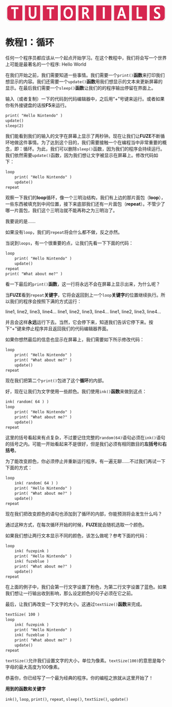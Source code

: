 ![avatar](../_images/HelpTutorial.png)

# 教程1：循环

任何一个程序员都应该从一个起点开始学习。在这个教程中，我们将会写一个世界上可能是最著名的一个程序: Hello World

在我们开始之前，我们需要知道一些事情。我们需要一个```print()```**函数**来打印我们想显示的内容。我们还需要一个```update()```**函数**用我们想显示的文本来更新屏幕的显示。在最后我们需要一个```sleep()```**函数**让我们的的程序输出停留在界面上。

输入（或者复制）一下的代码到代码编辑器中，之后用“+”号键来运行。或者如果你有外接键盘的话按**F5**来运行。

```
print( "Hello Nintendo" )
update()
sleep(2)
```

我们能看到我们的输入的文字在屏幕上显示了两秒钟。现在让我们让**FUZE**不断循环地做这件事情。为了达到这个目的，我们需要接触一个在编程当中非常重要的概念，即：循环。为此，我们可以删除```sleep()```函数，因为我们的程序会持续运行。我们依然需要```update()```函数，因为我们想让文字被显示在屏幕上。修改代码如下：

```
loop
    print( "Hello Nintendo" )
    update()
repeat
```

观察一下我们的**loop**循环，像一个三明治结构，我们有上边的那片面包（**loop**），一些东西被填充到中间位置，接下来底部我们还有一片面包（**repeat**）。不管少了哪一片面包，我们这个三明治就不能再称之为三明治了。

我要说的是……

如果没有```loop```，我们的```repeat```将会什么都不做，反之亦然。

当说到```loops```，有一个很重要的点，让我们先看一下下面的代码：

```
loop
    print( "Hello Nintendo" )
    update()
repeat
print( "What about me?" )
```

看一下最后的```print()```**函数**，这一行将永远不会在屏幕上显示出来，为什么呢？

当**FUZE**看到```repeat```**关键字**，它将会返回到上一个```loop```**关键字**的位置继续执行。所以我们的程序会按照下满的方式运行：

line1, line2, line3, line4... line1, line2, line3, line4... line1, line2, line3, line4...

并且会这样**永远**运行下去。当然，它会停下来，知道我们告诉它停下来。按下“+”键来停止程序并且返回我们的代码编辑器界面。

如果你想然最后的信息也显示在屏幕上，我们需要如下所示修改代码：

```
loop
    print( "Hello Nintendo" )
    print( "What about me?" )
    update()
repeat
```

现在我们把第二个```print()```包进了这个**循环**的内部。

好，现在让我们为文字使用一些颜色。我们使用```ink()```**函数**来做到这点：

```
ink( random( 64 ) )
loop
    print( "Hello Nintendo" )
    print( "What about me?" )
    update()
repeat
```

这里的括号看起来有点复杂，不过要记住完整的```random(64)```语句必须在```ink()```语句的括号之内。可能一开始看起来不是很好，但是我们必须有相同数目的**左括号**和**右括号**。

为了能改变颜色，你必须停止并重新运行程序。有一遍无聊……不过我们再试一下下面的方式：

```
loop
    ink( random( 64 ) )
    print( "Hello Nintendo" )
    print( "What about me?" )
    update()
repeat
```

现在我们把改变颜色的语句也添加到了循环的内部，你能预测将会发生什么吗？

通过这种方式，在每次循环开始的时候，**FUZE**就会随机选取一个颜色。

如果我们想让两行文本显示不同的颜色，该怎么做呢？参考下面的代码：

```
loop
    ink( fuzepink )
    print( "Hello Nintendo" )
    ink( fuzeblue )
    print( "What about me?" )
    update()
repeat
```

在上面的例子中，我们会第一行文字设置了粉色，为第二行文字设置了蓝色。如果我们想让一行输出收到影响，那么设定颜色的句子必须在它之前。

最后，让我们再改变一下文字的大小。这通过```textSize()```**函数**来完成。

```
textSize( 100 )
loop
    ink( fuzepink )
    print( "Hello Nintendo" )
    ink( fuzeblue )
    print( "What about me?" )
    update()
repeat
```

```textSize()```允许我们设置文字的大小，单位为像素。```textSize(100)```的意思是每个字母的最大高度为100像素。

恭喜你，你已经写了一个最为经典的程序。你的编程之旅就从这里开始了！

**用到的函数和关键字**

```ink()```, ```loop```, ```print()```, ```repeat```, ```sleep()```, ```textSize()```, ```update()```